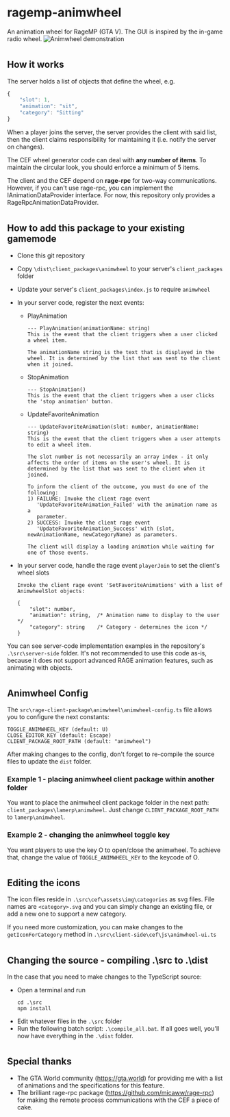 # ragemp-animwheel
An animation wheel for RageMP (GTA V). The GUI is inspired by the in-game radio wheel.
![Animwheel demonstration](https://i.imgur.com/ox5bdEv.png)

#
## How it works
The server holds a list of objects that define the wheel, e.g.
```javascript
{
    "slot": 1,
    "animation": "sit",
    "category": "Sitting"
}
```

When a player joins the server, the server provides the client with said list, then the client claims responsibility for maintaining it (i.e. notify the server on changes).

The CEF wheel generator code can deal with <b>any number of items</b>. To maintain the circular look, you should enforce a minimum of 5 items.

The client and the CEF depend on <b>rage-rpc</b> for two-way communications. However, if you can't use rage-rpc, you can implement the IAnimationDataProvider interface. For now, this repository only provides a RageRpcAnimationDataProvider.

#
## How to add this package to your existing gamemode
* Clone this git repository
* Copy `\dist\client_packages\animwheel` to your server's `client_packages` folder
* Update your server's `client_packages\index.js` to require `animwheel`
* In your server code, register the next events:
    * PlayAnimation
        ```
        --- PlayAnimation(animationName: string)
        This is the event that the client triggers when a user clicked a wheel item.
        
        The animationName string is the text that is displayed in the wheel. It is determined by the list that was sent to the client when it joined.
        ```
    * StopAnimation
        ```
        --- StopAnimation()
        This is the event that the client triggers when a user clicks the 'stop animation' button.
        ```
    * UpdateFavoriteAnimation
        ```
        --- UpdateFavoriteAnimation(slot: number, animationName: string)
        This is the event that the client triggers when a user attempts to edit a wheel item.

        The slot number is not necessarily an array index - it only affects the order of items on the user's wheel. It is determined by the list that was sent to the client when it joined.

        To inform the client of the outcome, you must do one of the following:
        1) FAILURE: Invoke the client rage event 
           'UpdateFavoriteAnimation_Failed' with the animation name as a 
           parameter.
        2) SUCCESS: Invoke the client rage event
           'UpdateFavoriteAnimation_Success' with (slot, newAnimationName, newCategoryName) as parameters.
        
        The client will display a loading animation while waiting for one of those events.
        ```

* In your server code, handle the rage event `playerJoin` to set the client's wheel slots
    ```
    Invoke the client rage event 'SetFavoriteAnimations' with a list of
    AnimwheelSlot objects:

    {
        "slot": number,
        "animation": string,  /* Animation name to display to the user */
        "category": string    /* Category - determines the icon */
    }
    ```

You can see server-code implementation examples in the repository's `.\src\server-side` folder. It's not recommended to use this code as-is, because it does not support advanced RAGE animation features, such as animating with objects.

#
## Animwheel Config
The `src\rage-client-package\animwheel\animwheel-config.ts` file allows you to configure the next constants:

```
TOGGLE_ANIMWHEEL_KEY (default: U)
CLOSE_EDITOR_KEY (default: Escape)
CLIENT_PACKAGE_ROOT_PATH (default: "animwheel")
```

After making changes to the config, don't forget to re-compile the source files to update the `dist` folder.

### Example 1 - placing animwheel client package within another folder
You want to place the animwheel client package folder in the next path: `client_packages\lamerp\animwheel`. Just change `CLIENT_PACKAGE_ROOT_PATH` to `lamerp\animwheel`.

### Example 2 - changing the animwheel toggle key
You want players to use the key O to open/close the animwheel. To achieve that, change the value of `TOGGLE_ANIMWHEEL_KEY` to the keycode of O.

#
## Editing the icons
The icon files reside in `.\src\cef\assets\img\categories` as svg files. File names are `<category>.svg` and you can simply change an existing file, or add a new one to support a new category.

If you need more customization, you can make changes to the `getIconForCategory` method in `.\src\client-side\cef\js\animwheel-ui.ts`


#
## Changing the source - compiling .\src to .\dist
In the case that you need to make changes to the TypeScript source:
* Open a terminal and run
    ```
    cd .\src
    npm install
    ```
* Edit whatever files in the `.\src` folder
* Run the following batch script: `.\compile_all.bat`. If all goes well, you'll now have everything in the `.\dist` folder.

#
## Special thanks
* The GTA World community (https://gta.world) for providing me with a list of animations and the specifications for this feature.
* The brilliant rage-rpc package (https://github.com/micaww/rage-rpc) for making the remote process communications with the CEF a piece of cake.